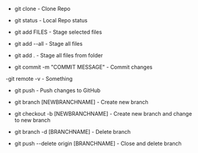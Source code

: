 - git clone - Clone Repo
- git status - Local Repo status 

- git add FILES - Stage selected files
- git add --all - Stage all files 
- git add .  - Stage all files from folder

- git commit -m "COMMIT MESSAGE" - Commit changes

-git remote -v - Something
- git push - Push changes to GitHub

- git branch [NEWBRANCHNAME] - Create new branch
- git checkout -b [NEWBRANCHNAME] - Create new branch and change to new branch
- git branch -d [BRANCHNAME] - Delete branch
- git push --delete origin [BRANCHNAME] - Close and delete branch


 
